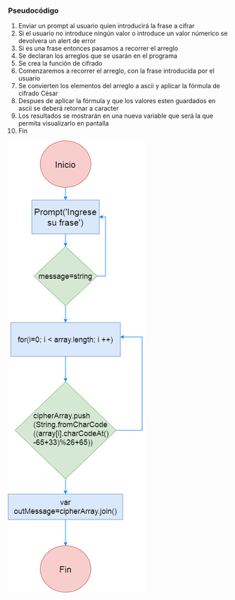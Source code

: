 

### Pseudocódigo
1. Enviar un prompt al usuario quien introducirá la frase a cifrar
2. Si el usuario no introduce ningún valor o introduce un valor númerico se devolvera un alert de error
3. Si es una frase entonces pasamos a recorrer el arreglo
4. Se declaran los arreglos que se usarán en el programa
5. Se crea la función de cifrado
6. Comenzaremos a recorrer el arreglo, con la frase introducida por el usuario
7. Se convierten los elementos del arreglo a ascii y aplicar la fórmula de cifrado César
8. Despues de aplicar la fórmula y que los valores esten guardados en ascii se deberá retornar a caracter
9. Los resultados se mostrarán en una nueva variable que será la que permita visualizarlo en pantalla
10. Fin

![Diagrama de flujo](cipher.png)
